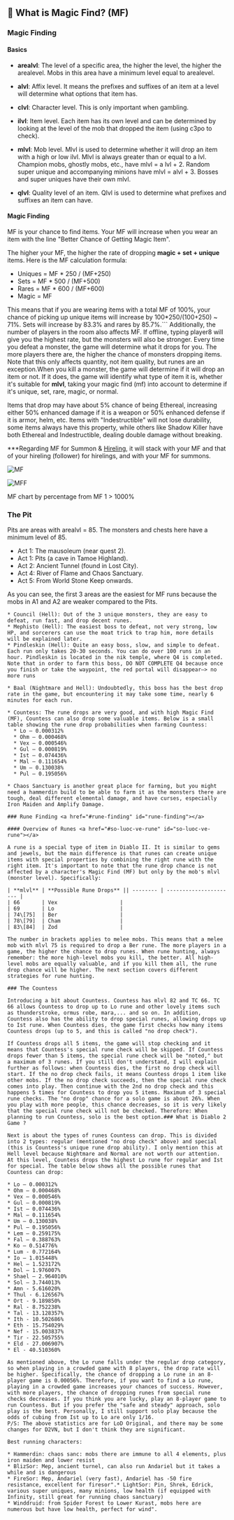 ## 👀 What is Magic Find? (MF)

### Magic Finding

#### Basics

* **arealvl**: The level of a specific area, the higher the level, the higher the arealevel. Mobs in this area have a minimum level equal to arealevel.

* **alvl**: Affix level. It means the prefixes and suffixes of an item at a level will determine what options that item has.

* **clvl**: Character level. This is only important when gambling.

* **ilvl**: Item level. Each item has its own level and can be determined by looking at the level of the mob that dropped the item (using c3po to check).

* **mlvl**: Mob level. Mlvl is used to determine whether it will drop an item with a high or low ilvl. Mlvl is always greater than or equal to a lvl. Champion mobs, ghostly mobs, etc., have mlvl = a lvl + 2. Random super unique and accompanying minions have mlvl = alvl + 3. Bosses and super uniques have their own mlvl.

* **qlvl**: Quality level of an item. Qlvl is used to determine what prefixes and suffixes an item can have.

#### Magic Finding

MF is your chance to find items. Your MF will increase when you wear an item with the line "Better Chance of Getting Magic Item".

The higher your MF, the higher the rate of dropping **magic + set + unique** items. Here is the MF calculation formula:

* Uniques = MF \* 250 / (MF+250)
* Sets = MF \* 500 / (MF+500)
* Rares = MF \* 600 / (MF+600)
* Magic = MF

This means that if you are wearing items with a total MF of 100%, your chance of picking up unique items will increase by 100\*250/(100+250) ~ 71%. Sets will increase by 83.3% and rares by 85.7%.```
Additionally, the number of players in the room also affects MF. If offline, typing player8 will give you the highest rate, but the monsters will also be stronger. Every time you defeat a monster, the game will determine what it drops for you. The more players there are, the higher the chance of monsters dropping items. Note that this only affects quantity, not item quality, but runes are an exception.When you kill a monster, the game will determine if it will drop an item or not. If it does, the game will identify what type of item it is, whether it's suitable for **mlvl**, taking your magic find (mf) into account to determine if it's unique, set, rare, magic, or normal.

Items that drop may have about 5% chance of being Ethereal, increasing either 50% enhanced damage if it is a weapon or 50% enhanced defense if it is armor, helm, etc. Items with "Indestructible" will not lose durability, some items always have this property, while others like Shadow Killer have both Ethereal and Indestructible, dealing double damage without breaking.

***Regarding MF for Summon & [Hireling](https://diablo2-en.com/hireling/), it will stack with your MF and that of your hireling (follower) for hirelings, and with your MF for summons.

![MF](https://i0.wp.com/tm.diablo2-en.com/app/uploads/2022/06/mf-300x254.png?resize=300%2C254&ssl=1)

![MFF](https://i0.wp.com/tm.diablo2-en.com/app/uploads/2022/06/MFF-1-300x232.png?resize=483%2C373&ssl=1)

MF chart by percentage from MF 1 > 1000%

### The Pit <a href="#the-pit" id="the-pit"></a>

Pits are areas with arealvl = 85. The monsters and chests here have a minimum level of 85.

* Act 1: The mausoleum (near quest 2).
* Act 1: Pits (a cave in Tamoe Highland).
* Act 2: Ancient Tunnel (found in Lost City).
* Act 4: River of Flame and Chaos Sanctuary.
* Act 5: From World Stone Keep onwards.

As you can see, the first 3 areas are the easiest for MF runs because the mobs in A1 and A2 are weaker compared to the Pits.
```* Andariel (Nightmare and Hell): The best boss for farming Stone of Jordan (Nightmare). In Hell, she has the highest chance to drop Gul.
* Council (Hell): Out of the 3 unique monsters, they are easy to defeat, run fast, and drop decent runes.
* Mephisto (Hell): The easiest boss to defeat, not very strong, low HP, and sorcerers can use the moat trick to trap him, more details will be explained later.
* Pindleskin (Hell): Quite an easy boss, slow, and simple to defeat. Each run only takes 20-30 seconds. You can do over 100 runs in an hour. Pindleskin is located in the nik temple, where Q4 is completed. Note that in order to farm this boss, DO NOT COMPLETE Q4 because once you finish or take the waypoint, the red portal will disappear—> no more runs

* Baal (Nightmare and Hell): Undoubtedly, this boss has the best drop rate in the game, but encountering it may take some time, nearly 6 minutes for each run.

* Countess: The rune drops are very good, and with high Magic Find (MF), Countess can also drop some valuable items. Below is a small table showing the rune drop probabilities when farming Countess:
  * Lo – 0.000312%
  * Ohm – 0.000468%
  * Vex – 0.000546%
  * Gul – 0.000819%
  * Ist – 0.074436%
  * Mal – 0.111654%
  * Um – 0.130038%
  * Pul – 0.195056%

* Chaos Sanctuary is another great place for farming, but you might need a hammerdin build to be able to farm it as the monsters there are tough, deal different elemental damage, and have curses, especially Iron Maiden and Amplify Damage.

### Rune Finding <a href="#rune-finding" id="rune-finding"></a>

#### Overview of Runes <a href="#so-luoc-ve-rune" id="so-luoc-ve-rune"></a>

A rune is a special type of item in Diablo II. It is similar to gems and jewels, but the main difference is that runes can create unique items with special properties by combining the right rune with the right item. It's important to note that the rune drop chance is not affected by a character's Magic Find (MF) but only by the mob's mlvl (monster level). Specifically:

| **mlvl** | **Possible Rune Drops** || -------- | ---------------------- |
| 66       | Vex                    |
| 69       | Lo                     |
| 74\[75]  | Ber                    |
| 78\[79]  | Cham                   |
| 83\[84]  | Zod                    |

The number in brackets applies to melee mobs. This means that a melee mob with mlvl 75 is required to drop a Ber rune. The more players in a game, the higher the chance to drop runes. When rune hunting, always remember: the more high-level mobs you kill, the better. All high-level mobs are equally valuable, and if you kill them all, the rune drop chance will be higher. The next section covers different strategies for rune hunting.

### The Countess

Introducing a bit about Countess. Countess has mlvl 82 and TC 66. TC 66 allows Countess to drop up to Lo rune and other lovely items such as thunderstroke, ormus robe, mara,... and so on. In addition, Countess also has the ability to drop special runes, allowing drops up to Ist rune. When Countess dies, the game first checks how many items Countess drops (up to 5, and this is called "no drop check").

If Countess drops all 5 items, the game will stop checking and it means that Countess's special rune check will be skipped. If Countess drops fewer than 5 items, the special rune check will be "noted," but a maximum of 3 runes. If you still don't understand, I will explain further as follows: when Countess dies, the first no drop check will start. If the no drop check fails, it means Countess drops 1 item like other mobs. If the no drop check succeeds, then the special rune check comes into play. Then continue with the 2nd no drop check and this happens 5 times for Countess to drop you 5 items. Maximum of 3 special rune checks. The "no drop" chance for a solo game is about 26%. When you play with more people, this chance decreases, so it is very likely that the special rune check will not be checked. Therefore: When planning to run Countess, solo is the best option.### What is Diablo 2 Game ?

Next is about the types of runes Countess can drop. This is divided into 2 types: regular (mentioned "no drop check" above) and special (this is Countess's unique rune drop ability). I only mention this at Hell level because Nightmare and Normal are not worth our attention. At this level, Countess drops the highest Lo rune for regular and Ist for special. The table below shows all the possible runes that Countess can drop:

* Lo – 0.000312%
* Ohm – 0.000468%
* Vex – 0.000546%
* Gul – 0.000819%
* Ist – 0.074436%
* Mal – 0.111654%
* Um – 0.130038%
* Pul – 0.195056%
* Lem – 0.259175%
* Fal – 0.388763%
* Ko – 0.514776%
* Lum - 0.772164%
* Io – 1.015448%
* Hel – 1.523172%
* Dol – 1.976007%
* Shael – 2.964010%
* Sol – 3.744013%
* Amn - 5.616020%
* Thul - 6.126567%
* Ort - 9.189850%
* Ral - 8.752238%
* Tal - 13.128357%
* Ith - 10.502686%
* Eth - 15.754029%
* Nef - 15.003837%
* Tir - 22.505755%
* Eld - 27.006907%
* El - 40.510360%

As mentioned above, the Lo rune falls under the regular drop category, so when playing in a crowded game with 8 players, the drop rate will be higher. Specifically, the chance of dropping a Lo rune in an 8-player game is 0.00056%. Therefore, if you want to find a Lo rune, playing in a crowded game increases your chances of success. However, with more players, the chance of dropping runes from special rune checks decreases. If you think you are lucky, play an 8-player game to run Countess. But if you prefer the "safe and steady" approach, solo play is the best. Personally, I still support solo play because the odds of cubing from Ist up to Lo are only 1/16. 
P/S: The above statistics are for LoD Original, and there may be some changes for D2VN, but I don't think they are significant.

Best running characters:

* Hammerdin: chaos sanc: mobs there are immune to all 4 elements, plus iron maiden and lower resist
* BlizSor: Mep, ancient turnel, can also run Andariel but it takes a while and is dangerous
* FireSor: Mep, Andariel (very fast), Andariel has -50 fire resistance, excellent for firesor".* LightSor: Pin, Shrek, Edrick, various super uniques, many minions, low health (if equipped with Infinity, still great for running chaos sanctuary)
* Winddruid: from Spider Forest to Lower Kurast, mobs here are numerous but have low health, perfect for wind".